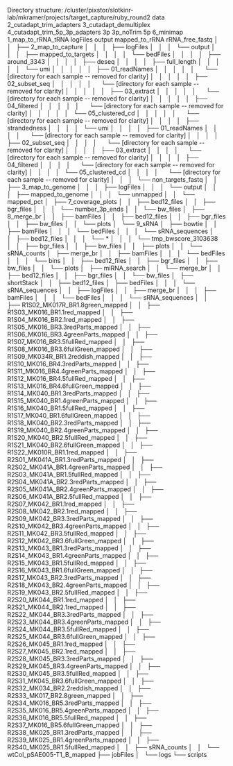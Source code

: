 Directory structure:
/cluster/pixstor/slotkinr-lab/mkramer/projects/target_capture/ruby_round2
        data
                2_cutadapt_trim_adapters
                3_cutadapt_demultiplex
                4_cutadapt_trim_5p_3p_adapters
                        3p
                        3p_noTrim
                        5p
                6_minimap
                        1_map_to_rRNA_tRNA
                                logFiles
                                output
                                        mapped_to_rRNA
                                        rRNA_free_fastq
│   │   ├── 2_map_to_capture
│   │   │   ├── logFiles
│   │   │   └── output
│   │   │       ├── mapped_to_targets
│   │   │       │   └── bedFiles
│   │   │       │       ├── around_3343
│   │   │       │       ├── deseq
│   │   │       │       ├── full_length
│   │   │       │       │   └── umi
│   │   │       │       │       ├── 01_readNames
│   │   │       │       │           └── [directory for each sample -- removed for clarity]
│   │   │       │       │       ├── 02_subset_seq
│   │   │       │       │           └── [directory for each sample -- removed for clarity]
│   │   │       │       │       ├── 03_extract
│   │   │       │       │           └── [directory for each sample -- removed for clarity]
│   │   │       │       │       ├── 04_filtered
│   │   │       │       │           └── [directory for each sample -- removed for clarity]
│   │   │       │       │       └── 05_clustered_cd
│   │   │       │       │           └── [directory for each sample -- removed for clarity]
│   │   │       │       ├── strandedness
│   │   │       │       └── umi
│   │   │       │           ├── 01_readNames
│   │   │       │               └── [directory for each sample -- removed for clarity]
│   │   │       │           ├── 02_subset_seq
│   │   │       │               └── [directory for each sample -- removed for clarity]
│   │   │       │           ├── 03_extract
│   │   │       │               └── [directory for each sample -- removed for clarity]
│   │   │       │           ├── 04_filtered
│   │   │       │               └── [directory for each sample -- removed for clarity]
│   │   │       │           └── 05_clustered_cd
│   │   │       │               └── [directory for each sample -- removed for clarity]
│   │   │       └── non_targets_fastq
│   │   ├── 3_map_to_genome
│   │   │   ├── logFiles
│   │   │   └── output
│   │   │       ├── mapped_to_genome
│   │   │       └── unmapped
│   │   └── mapped_pct
│   ├── 7_coverage_plots
│   │   ├── bed12_files
│   │   ├── bgr_files
│   │   │   └── number_3p_ends
│   │   └── bw_files
│   ├── 8_merge_br
│   │   ├── bamFiles
│   │   ├── bed12_files
│   │   ├── bgr_files
│   │   ├── bw_files
│   │   └── plots
│   └── 9_sRNA
│       ├── bowtie
│       │   ├── bamFiles
│       │   │   └── bedFiles
│       │   │       └── sRNA_sequences
│       │   ├── bed12_files
│       │   │   └── *
│       │   │       └── tmp_bwscore_3103638
│       │   ├── bgr_files
│       │   ├── bw_files
│       │   ├── plots
│       │   └── sRNA_counts
│       ├── merge_br
│       │   ├── bamFiles
│       │   │   └── bedFiles
│       │   │       └── bins
│       │   ├── bed12_files
│       │   ├── bgr_files
│       │   ├── bw_files
│       │   └── plots
│       ├── miRNA_search
│       │   └── merge_br
│       │       ├── bed12_files
│       │       ├── bgr_files
│       │       └── bw_files
│       ├── shortStack
│       │   ├── bed12_files
        │   ├── bedFiles
│       │   │   └── sRNA_sequences
│       │   ├── logFiles
│       │   ├── merge_br
│       │   │   ├── bamFiles
│       │   │   └── bedFiles
│       │   │       └── sRNA_sequences
│       │   ├── R1S02_MK017R_BR1.8green_mapped
│       │   ├── R1S03_MK016_BR1.1red_mapped
│       │   ├── R1S04_MK016_BR2.1red_mapped
│       │   ├── R1S05_MK016_BR3.3redParts_mapped
│       │   ├── R1S06_MK016_BR3.4greenParts_mapped
│       │   ├── R1S07_MK016_BR3.5fullRed_mapped
│       │   ├── R1S08_MK016_BR3.6fullGreen_mapped
│       │   ├── R1S09_MK034R_BR1.2reddish_mapped
│       │   ├── R1S10_MK016_BR4.3redParts_mapped
│       │   ├── R1S11_MK016_BR4.4greenParts_mapped
│       │   ├── R1S12_MK016_BR4.5fullRed_mapped
│       │   ├── R1S13_MK016_BR4.6fullGreen_mapped
│       │   ├── R1S14_MK040_BR1.3redParts_mapped
│       │   ├── R1S15_MK040_BR1.4greenParts_mapped
│       │   ├── R1S16_MK040_BR1.5fullRed_mapped
│       │   ├── R1S17_MK040_BR1.6fullGreen_mapped
│       │   ├── R1S18_MK040_BR2.3redParts_mapped
│       │   ├── R1S19_MK040_BR2.4greenParts_mapped
│       │   ├── R1S20_MK040_BR2.5fullRed_mapped
│       │   ├── R1S21_MK040_BR2.6fullGreen_mapped
│       │   ├── R1S22_MK010R_BR1.1red_mapped
│       │   ├── R2S01_MK041A_BR1.3redParts_mapped
│       │   ├── R2S02_MK041A_BR1.4greenParts_mapped
│       │   ├── R2S03_MK041A_BR1.5fullRed_mapped
│       │   ├── R2S04_MK041A_BR2.3redParts_mapped
│       │   ├── R2S05_MK041A_BR2.4greenParts_mapped
│       │   ├── R2S06_MK041A_BR2.5fullRed_mapped
│       │   ├── R2S07_MK042_BR1.1red_mapped
│       │   ├── R2S08_MK042_BR2.1red_mapped
│       │   ├── R2S09_MK042_BR3.3redParts_mapped
│       │   ├── R2S10_MK042_BR3.4greenParts_mapped
│       │   ├── R2S11_MK042_BR3.5fullRed_mapped
│       │   ├── R2S12_MK042_BR3.6fullGreen_mapped
│       │   ├── R2S13_MK043_BR1.3redParts_mapped
│       │   ├── R2S14_MK043_BR1.4greenParts_mapped
│       │   ├── R2S15_MK043_BR1.5fullRed_mapped
│       │   ├── R2S16_MK043_BR1.6fullGreen_mapped
│       │   ├── R2S17_MK043_BR2.3redParts_mapped
│       │   ├── R2S18_MK043_BR2.4greenParts_mapped
│       │   ├── R2S19_MK043_BR2.5fullRed_mapped
│       │   ├── R2S20_MK044_BR1.1red_mapped
│       │   ├── R2S21_MK044_BR2.1red_mapped
│       │   ├── R2S22_MK044_BR3.3redParts_mapped
│       │   ├── R2S23_MK044_BR3.4greenParts_mapped
│       │   ├── R2S24_MK044_BR3.5fullRed_mapped
│       │   ├── R2S25_MK044_BR3.6fullGreen_mapped
│       │   ├── R2S26_MK045_BR1.1red_mapped
│       │   ├── R2S27_MK045_BR2.1red_mapped
│       │   ├── R2S28_MK045_BR3.3redParts_mapped
│       │   ├── R2S29_MK045_BR3.4greenParts_mapped
│       │   ├── R2S30_MK045_BR3.5fullRed_mapped
│       │   ├── R2S31_MK045_BR3.6fullGreen_mapped
│       │   ├── R2S32_MK034_BR2.2reddish_mapped
│       │   ├── R2S33_MK017_BR2.8green_mapped
│       │   ├── R2S34_MK016_BR5.3redParts_mapped
│       │   ├── R2S35_MK016_BR5.4greenParts_mapped
│       │   ├── R2S36_MK016_BR5.5fullRed_mapped
│       │   ├── R2S37_MK016_BR5.6fullGreen_mapped
│       │   ├── R2S38_MK025_BR1.3redParts_mapped
│       │   ├── R2S39_MK025_BR1.4greenParts_mapped
│       │   ├── R2S40_MK025_BR1.5fullRed_mapped
│       │   ├── sRNA_counts
│       │   └── wtCol_pSAE005-T1_B_mapped
├── jobFiles
│   └── logs
└── scripts
